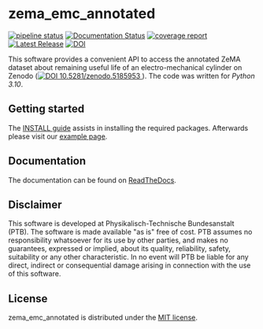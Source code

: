 # zema_emc_annotated

[![pipeline status](https://gitlab1.ptb.de/m4d/zema_emc_annotated/badges/main/pipeline.svg)](https://gitlab1.ptb.de/m4d/zema_emc_annotated/-/commits/main)
[![Documentation Status](https://readthedocs.org/projects/zema-emc-annotated/badge/?version=latest)](https://zema-emc-annotated.readthedocs.io/en/latest/?badge=latest)
[![coverage report](https://gitlab1.ptb.de/m4d/zema_emc_annotated/badges/main/coverage.svg)](https://gitlab1.ptb.de/m4d/zema_emc_annotated/-/commits/main)
[![Latest Release](https://gitlab1.ptb.de/m4d/zema_emc_annotated/-/badges/release.svg)](https://github.com/PTB-M4D/zema_emc_annotated/releases/latest)
[![DOI](https://zenodo.org/badge/591514193.svg)](https://doi.org/10.5281/zenodo.7556142)


This software provides a convenient API to access the annotated ZeMA dataset about 
remaining useful life of an electro-mechanical cylinder on Zenodo
([![DOI
10.5281/zenodo.5185953](https://zenodo.org/badge/DOI/10.5281/zenodo.5185953.svg)
](https://doi.org/10.5281/zenodo.5185953)). The code was written for _Python 3.10_.

## Getting started

The [INSTALL guide](INSTALL.md) assists in installing the required packages. 
Afterwards please visit our
[example page](https://zema-emc-annotated.readthedocs.io/en/latest/examples.html).

## Documentation

The documentation can be found on
[ReadTheDocs](https://zema-emc-annotated.readthedocs.io/en/latest/).

## Disclaimer

This software is developed at Physikalisch-Technische Bundesanstalt (PTB). The software
is made available "as is" free of cost. PTB assumes no responsibility whatsoever for
its use by other parties, and makes no guarantees, expressed or implied, about its
quality, reliability, safety, suitability or any other characteristic. In no event
will PTB be liable for any direct, indirect or consequential damage arising in
connection with the use of this software.

## License

zema_emc_annotated is distributed under the [MIT
license](https://github.com/PTB-M4D/zema_emc_annotated/blob/main/LICENSE).
